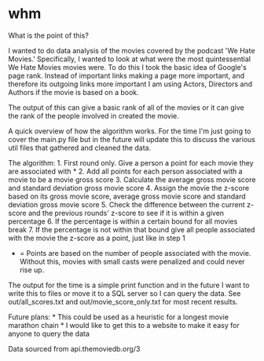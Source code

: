 # whm
What is the point of this?

I wanted to do data analysis of the movies covered by the podcast 'We Hate Movies.' Specifically, I wanted to look at what were the most quintessential We Hate Movies movies were. To do this I took the basic idea of Google's page rank. Instead of important links making a page more important, and therefore its outgoing links more important I am using Actors, Directors and Authors if the movie is based on a book.

The output of this can give a basic rank of all of the movies or it can give the rank of the people involved in created the movie.

A quick overview of how the algorithm works. For the time I'm just going to cover the main.py file but in the future will update this to discuss the various util files that gathered and cleaned the data.

The algorithm:
	1. First round only. Give a person a point for each movie they are associated with *
	2. Add all points for each person associated with a movie to be a movie gross score
	3. Calculate the average gross movie score and standard deviation gross movie score
	4. Assign the movie the z-score based on its gross movie score, average gross movie score and standard deviation gross movie score
	5. Check the difference between the current z-score and the previous rounds' z-score to see if it is within a given percentage 
	6. If the percentage is within a certain bound for all movies break
	7. If the percentage is not within that bound give all people associated with the movie the z-score as a point, just like in step 1
* = Points are based on the number of people associated with the movie. Without this, movies with small casts were penalized and could never rise up.

The output for the time is a simple print function and in the future I want to write this to files or move it to a SQL server so I can query the data.
See out/all_scores.txt and out/movie_score_only.txt for most recent results.

Future plans:
	* This could be used as a heuristic for a longest movie marathon chain
	* I would like to get this to a website to make it easy for anyone to query the data

Data sourced from api.themoviedb.org/3


